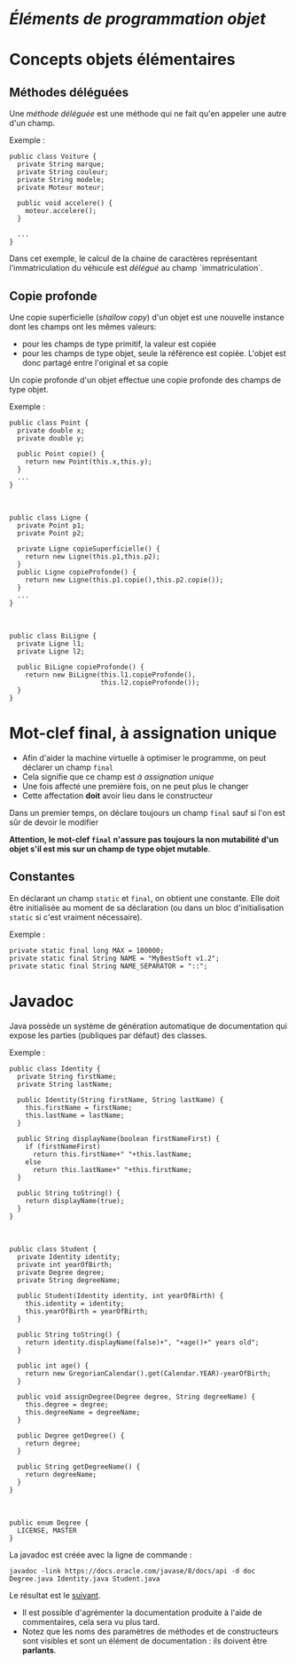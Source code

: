 *Éléments de programmation objet*
===================================

Concepts objets élémentaires
============================
Méthodes déléguées------------------Une *méthode déléguée* est une méthode qui ne fait qu'en appeler une autre d'un champ.Exemple :	public class Voiture {	  private String marque;	  private String couleur;	  private String modele;	  private Moteur moteur;	  	  public void accelere() {	    moteur.accelere(); 	  } 	   	  ...	}Dans cet exemple, le calcul de la chaine de caractères représentant l'immatriculation du véhicule est *délégué* au champ ˋimmatriculation`.Copie profonde--------------Une copie superficielle (*shallow copy*) d'un objet est une nouvelle instance dont les champs ont les mêmes valeurs:- pour les champs de type primitif, la valeur est copiée- pour les champs de type objet, seule la référence est copiée. L'objet est donc partagé entre l'original et sa copieUn copie profonde d'un objet effectue une copie profonde des champs de type objet.Exemple :	public class Point {	  private double x;	  private double y;	  	  public Point copie() {	    return new Point(this.x,this.y);	  }	  ...	}

 
	public class Ligne {	  private Point p1;	  private Point p2;	  	  private Ligne copieSuperficielle() {	    return new Ligne(this.p1,this.p2);	  }	  public Ligne copieProfonde() {	    return new Ligne(this.p1.copie(),this.p2.copie());	  }	  ...	}

 	public class BiLigne {	  private Ligne l1;	  private Ligne l2;	  	  public BiLigne copieProfonde() {	    return new BiLigne(this.l1.copieProfonde(),
	                       this.l2.copieProfonde());	  }	}Mot-clef final, à assignation unique====================================- Afin d'aider la machine virtuelle à optimiser le programme, on peut déclarer un champ `final`- Cela signifie que ce champ est *à assignation unique*- Une fois affecté une première fois, on ne peut plus le changer- Cette affectation **doit** avoir lieu dans le constructeurDans un premier temps, on déclare toujours un champ `final` sauf si l'on est sûr de devoir le modifier**Attention, le mot-clef `final` n'assure pas toujours la non mutabilité d'un objet s'il est mis sur un champ de type objet mutable**.Constantes-----------En déclarant un champ `static` et `final`, on obtient une constante. Elle doit être initialisée au moment de sa déclaration (ou dans un bloc d'initialisation `static` si c'est vraiment nécessaire).Exemple :    private static final long MAX = 100000;    private static final String NAME = "MyBestSoft v1.2";    private static final String NAME_SEPARATOR = "::";Javadoc
=======

Java possède un système de génération automatique de documentation qui expose les parties (publiques par défaut) des classes.

Exemple :

    public class Identity {
      private String firstName;
      private String lastName;
      
      public Identity(String firstName, String lastName) {
        this.firstName = firstName;
        this.lastName = lastName;
      }
      
      public String displayName(boolean firstNameFirst) {
        if (firstNameFirst)
          return this.firstName+" "+this.lastName;
        else
          return this.lastName+" "+this.firstName;
      }
      
      public String toString() {
        return displayName(true);
      }
    }

  
      
    public class Student {
      private Identity identity;
      private int yearOfBirth;
      private Degree degree;
      private String degreeName;
    
      public Student(Identity identity, int yearOfBirth) {
        this.identity = identity;
        this.yearOfBirth = yearOfBirth;
      }

      public String toString() {
        return identity.displayName(false)+", "+age()+" years old";
      }
      
      public int age() {
        return new GregorianCalendar().get(Calendar.YEAR)-yearOfBirth;
      }
      
      public void assignDegree(Degree degree, String degreeName) {
        this.degree = degree;
        this.degreeName = degreeName;
      }
      
      public Degree getDegree() {
        return degree;
      }
      
      public String getDegreeName() {
        return degreeName;
      }
    }

 
    
    public enum Degree {
      LICENSE, MASTER
    }La javadoc est créée avec la ligne de commande :

    javadoc -link https://docs.oracle.com/javase/8/docs/api -d doc Degree.java Identity.java Student.javaLe résultat est le [suivant](/l2epo/ext/doc).

- Il est possible d'agrémenter la documentation produite à l'aide de commentaires, cela sera vu plus tard.
- Notez que les noms des paramètres de méthodes et de constructeurs sont visibles et sont un élément de documentation : ils doivent être **parlants**.
